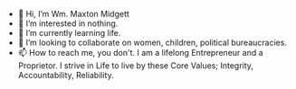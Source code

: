 - 👋 Hi, I’m Wm. Maxton Midgett
- 👀 I’m interested in nothing.
- 🌱 I’m currently learning life.
- 💞️ I’m looking to collaborate on women, children, political bureaucracies.
- 📫 How to reach me, you don't.
 I am a lifelong Entrepreneur and a Proprietor. I strive in Life to live by these Core Values; Integrity, Accountability, Reliability.
<!---
TheMightyMidgett/
Nothing special to be seen here.
special ed.
--->
